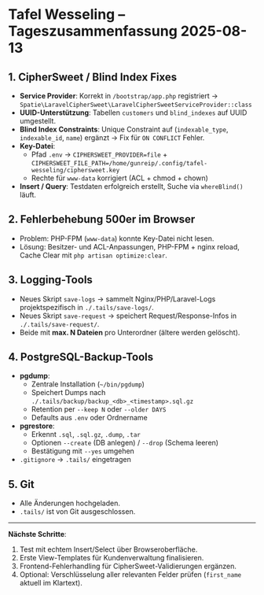 # Tafel Wesseling – Tageszusammenfassung 2025-08-13

## 1. CipherSweet / Blind Index Fixes
- **Service Provider**: Korrekt in `/bootstrap/app.php` registriert →  
  `Spatie\LaravelCipherSweet\LaravelCipherSweetServiceProvider::class`
- **UUID-Unterstützung**: Tabellen `customers` und `blind_indexes` auf UUID umgestellt.
- **Blind Index Constraints**: Unique Constraint auf (`indexable_type`, `indexable_id`, `name`) ergänzt → Fix für `ON CONFLICT` Fehler.
- **Key-Datei**:
  - Pfad `.env` → `CIPHERSWEET_PROVIDER=file` + `CIPHERSWEET_FILE_PATH=/home/gunreip/.config/tafel-wesseling/ciphersweet.key`
  - Rechte für `www-data` korrigiert (ACL + chmod + chown)
- **Insert / Query**: Testdaten erfolgreich erstellt, Suche via `whereBlind()` läuft.

## 2. Fehlerbehebung 500er im Browser
- Problem: PHP-FPM (`www-data`) konnte Key-Datei nicht lesen.
- Lösung: Besitzer- und ACL-Anpassungen, PHP-FPM + nginx reload, Cache Clear mit `php artisan optimize:clear`.

## 3. Logging-Tools
- Neues Skript `save-logs` → sammelt Nginx/PHP/Laravel-Logs projektspezifisch in `./.tails/save-logs/`.
- Neues Skript `save-request` → speichert Request/Response-Infos in `./.tails/save-request/`.
- Beide mit **max. N Dateien** pro Unterordner (ältere werden gelöscht).

## 4. PostgreSQL-Backup-Tools
- **pgdump**:
  - Zentrale Installation (`~/bin/pgdump`)
  - Speichert Dumps nach `./.tails/backup/backup_<db>_<timestamp>.sql.gz`
  - Retention per `--keep N` oder `--older DAYS`
  - Defaults aus `.env` oder Ordnername
- **pgrestore**:
  - Erkennt `.sql`, `.sql.gz`, `.dump`, `.tar`
  - Optionen `--create` (DB anlegen) / `--drop` (Schema leeren)
  - Bestätigung mit `--yes` umgehen
- `.gitignore` → `.tails/` eingetragen

## 5. Git
- Alle Änderungen hochgeladen.
- `.tails/` ist von Git ausgeschlossen.

---

**Nächste Schritte**:
1. Test mit echtem Insert/Select über Browseroberfläche.
2. Erste View-Templates für Kundenverwaltung finalisieren.
3. Frontend-Fehlerhandling für CipherSweet-Validierungen ergänzen.
4. Optional: Verschlüsselung aller relevanten Felder prüfen (`first_name` aktuell im Klartext).

